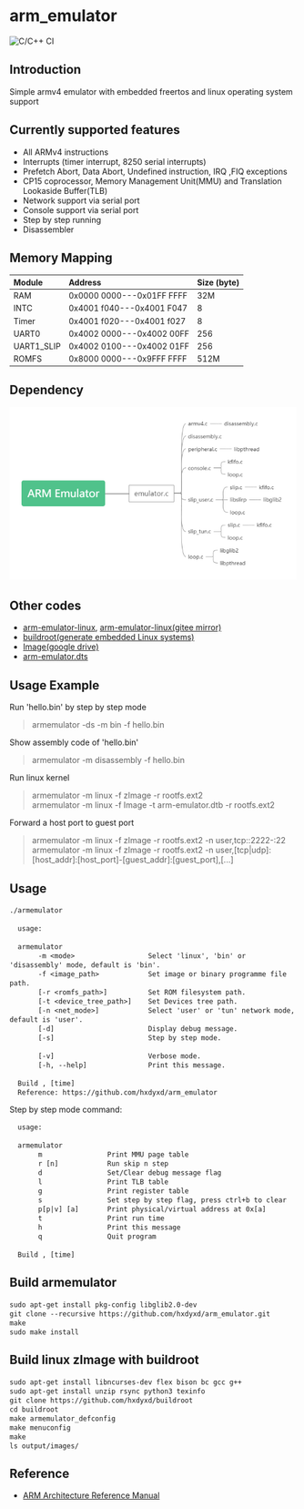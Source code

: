 # arm_emulator

![C/C++ CI](https://github.com/hxdyxd/arm_emulator/workflows/C/C++%20CI/badge.svg)

## Introduction

Simple armv4 emulator with embedded freertos and linux operating system support  

## Currently supported features

* All ARMv4 instructions  
* Interrupts (timer interrupt, 8250 serial interrupts)  
* Prefetch Abort, Data Abort, Undefined instruction, IRQ ,FIQ exceptions  
* CP15 coprocessor, Memory Management Unit(MMU) and Translation Lookaside Buffer(TLB)  
* Network support via serial port  
* Console support via serial port  
* Step by step running  
* Disassembler  

## Memory Mapping

| Module          | Address                   | Size (byte) |
| :-------------- | :------------------------ | :---------- |
| RAM             | 0x0000 0000---0x01FF FFFF |   32M       |
| INTC            | 0x4001 f040---0x4001 F047 |   8         |
| Timer           | 0x4001 f020---0x4001 f027 |   8         |
| UART0           | 0x4002 0000---0x4002 00FF |   256       |
| UART1_SLIP      | 0x4002 0100---0x4002 01FF |   256       |
| ROMFS           | 0x8000 0000---0x9FFF FFFF |   512M      |

## Dependency

![dependency](/doc/pic/dependency.png)

## Other codes
* [arm-emulator-linux](https://github.com/hxdyxd/arm-emulator-linux), [arm-emulator-linux(gitee mirror)](https://gitee.com/hxdyxd/arm-emulator-linux)  
* [buildroot(generate embedded Linux systems)](https://github.com/hxdyxd/buildroot)  
* [Image(google drive)](https://drive.google.com/drive/folders/1W0milmr0MT9K7TXI4cvJHEbDRon9gp-X?usp=sharing)  
* [arm-emulator.dts](https://github.com/hxdyxd/arm-emulator-linux/blob/master/arch/arm/boot/dts/arm-emulator.dts)  

## Usage Example

Run 'hello.bin' by step by step mode  
> armemulator -ds -m bin -f hello.bin  

Show assembly code of 'hello.bin'  
> armemulator -m disassembly -f hello.bin  

Run linux kernel  
> armemulator -m linux -f zImage -r rootfs.ext2  
> armemulator -m linux -f Image -t arm-emulator.dtb -r rootfs.ext2  

Forward a host port to guest port
> armemulator -m linux -f zImage -r rootfs.ext2 -n user,tcp::2222-:22  
> armemulator -m linux -f zImage -r rootfs.ext2 -n user,[tcp|udp]:[host_addr]:[host_port]-[guest_addr]:[guest_port],[...]  

## Usage

```
./armemulator

  usage:

  armemulator
       -m <mode>                  Select 'linux', 'bin' or 'disassembly' mode, default is 'bin'.
       -f <image_path>            Set image or binary programme file path.
       [-r <romfs_path>]          Set ROM filesystem path.
       [-t <device_tree_path>]    Set Devices tree path.
       [-n <net_mode>]            Select 'user' or 'tun' network mode, default is 'user'.
       [-d]                       Display debug message.
       [-s]                       Step by step mode.

       [-v]                       Verbose mode.
       [-h, --help]               Print this message.

  Build , [time]
  Reference: https://github.com/hxdyxd/arm_emulator

```
Step by step mode command:  
```
  usage:

  armemulator
       m                Print MMU page table
       r [n]            Run skip n step
       d                Set/Clear debug message flag
       l                Print TLB table
       g                Print register table
       s                Set step by step flag, press ctrl+b to clear
       p[p|v] [a]       Print physical/virtual address at 0x[a]
       t                Print run time
       h                Print this message
       q                Quit program

  Build , [time]
```

## Build armemulator

```
sudo apt-get install pkg-config libglib2.0-dev
git clone --recursive https://github.com/hxdyxd/arm_emulator.git
make
sudo make install
```

## Build linux zImage with buildroot

```
sudo apt-get install libncurses-dev flex bison bc gcc g++
sudo apt-get install unzip rsync python3 texinfo
git clone https://github.com/hxdyxd/buildroot
cd buildroot
make armemulator_defconfig
make menuconfig
make
ls output/images/
```

## Reference
* [ARM Architecture Reference Manual](https://developer.arm.com/docs/ddi0100/i/armv5-architecture-reference-manual)  
